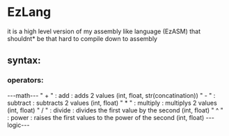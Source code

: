 # EzLang
it is a high level version of my assembly like language (EzASM) that shouldnt* be that hard to compile down to assembly

## syntax:
### operators:
---math---
" + " : add      : adds 2 values (int, float, str(concatination))
" - " : subtract : subtracts 2 values (int, float)
" * " : multiply : multiplys 2 values (int, float)
" / " : divide   : divides the first value by the second (int, float)
" ^ " : power    : raises the first values to the power of the second (int, float)
---logic---
